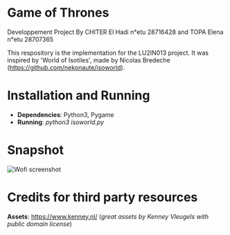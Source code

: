 Game of Thrones 
===============
Developpement Project
By CHITER El Hadi n°etu 28716428 and TOPA Elena n°etu 28707365 

This respository is the implementation for the LU2IN013 project. It was inspired by 'World of Isotiles', made by Nicolas Bredeche (https://github.com/nekonaute/isoworld). <!---In essence, it's a fight simulation between the nightwalkers and the people of the Seven Kingdoms.-->

Installation and Running
========================

* **Dependencies**: Python3, Pygame
* **Running**: *python3 isoworld.py*

Snapshot
========


![Wofi screenshot](https://github.com/Hady31-upmc/Projet-Dev/main/data/blop/screenshot.png)



Credits for third party resources
=================================

**Assets**: https://www.kenney.nl/ (*great assets by Kenney Vleugels with public domain license*)




